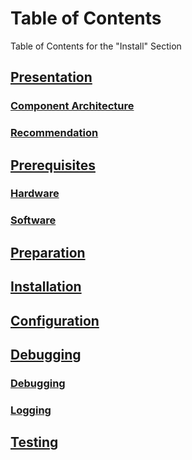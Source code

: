 # Table of Contents

Table of Contents for the "Install" Section



## [Presentation](presentation.md#presentation)
### [Component Architecture](presentation.md#component-architecture)
### [Recommendation](presentation.md#recommendation)
## [Prerequisites](prerequisites.md#prerequis)
### [Hardware](prerequisites.md#materiel)
### [Software](prerequisites.md#logiciel)
## [Preparation](preparation.md#preparation)
## [Installation](installation.md#installation)
## [Configuration](configuration.md#configuration)
## [Debugging](debug.md#debug)
### [Debugging](debug.md#debug_1)
### [Logging](debug.md#log)
## [Testing](tests.md#tests)


